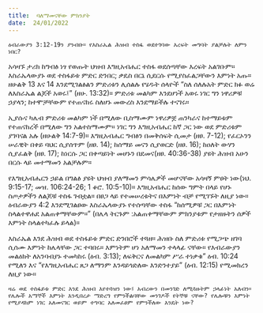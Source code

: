 ```yaml
---
title:  ባለማመናቸው ምክንያት
date:  24/01/2022
---
```


`ዕብራውያን 3:12-19ን ያንብቡ። የእስራኤል ሕዝብ ተስፋ ወደተገባው እረፍት መግባት ያልቻሉት ለምን ነበር?`

አሳዛኙ ታሪክ ከግብፅ ነፃ የወጡት ህዝብ እግዚአብሔር ተስፋ ወደሰጣቸው እረፍት አልገቡም። እስራኤላውያኑ ወደ ተስፋይቱ ምድር ድንበር; ቃዴስ በርኔ ሲደርሱ የሚያስፈልጋቸውን እምነት አጡ። ዘሁልቅ 13 እና 14 እንደሚገልፅልን ምድሪቱን ሊሰልሉ የሄዱት ሰላዮች “ስለ ሰለሉአት ምድር ክፉ ወሬ ለእስራኤል ልጆች አወሩ፤” (ዘሁ. 13:32)። ምድሪቱ መልካም እንደሆነች አወሩ ነገር ግን ነዋሪዎቹ ኃያላን; ከተሞቻቸውም የተጠናከሩ ስለሆኑ መውረስ እንደማይችሉ ተናገሩ።

ኢያሱና ካሌብ ምድሪቱ መልካም ነች በሚለው ቢስማሙም ነዋሪዎቿ ጠንካራና ከተማይቱም የተጠናከረች በሚለው ግን አልተስማሙም። ነገር ግን እግዚአብሔር ከኛ ጋር ነው ወደ ምድሪቱም ያገባናል አሉ (ዘሁልቅ 14:7-9)። እግዚአብሔር ግብፅን በመቅሰፍት ሲመታ (ዘፀ. 7-12); የፈርኦንን ሠራዊት በቀይ ባህር ሲያሰጥም (ዘፀ. 14); ከሰማይ መናን ሲያወርድ (ዘፀ. 16); ከዐለት ውሃን ሲያፈልቅ (ዘፀ. 17); ከነርሱ ጋር በቀጣይነት መሆኑን በደመና(ዘፀ. 40:36-38) ያዩት ሕዝብ አሁን በርሱ ላይ መተማመን አልቻሉም።

የእግዚአብሔርን ኃይል በግልፅ ያዩት ህዝብ ያለማመን ምሳሌዎች መሆናቸው አሳዛኝ ምፀት ነው(ነህ. 9:15-17; መዝ. 106:24-26; 1 ቆሮ. 10:5-10)። እግዚአብሔር ከሰው ግምት በላይ የሆኑ ስጦታዎችን ለልጆቹ ተስፋ ገብቷል። በፀጋ ላይ የተመሠረቱትና በእምነት ብቻ የሚገኙት ለዚያ ነው። ዕብራውያን 4:2 እንደሚገልፀው እስራኤላውያኑ የተሰጣቸው ተስፋ “ከሰሚዎቹ ጋር በእምነት ስላልተዋሐደ አልጠቀማቸውም።” (በሌላ ትርጉም :አልጠቀማቸውም ምክንያቱም የታዘዙትን ሰዎች እምነት ስላልተካፈሉ ይላል)።

እስራኤል እንደ ሕዝብ ወደ ተስፋይቱ ምድር ድንበሮች ተጓዘ። ሕዝቡ ስለ ምድሪቱ የሚጋጭ ዘገባ ሲሰሙ እምነት ከሌላቸው ጋር ተባበሩ። እምነትም ሆነ አለማመን ተላላፊ ናቸው። የእብራውያን መልዕክት ለአንባብያኑ ተመካከሩ (ዕብ. 3:13); ለፍቅርና ለመልካም ሥራ ተነቃቁ” ዕብ. 10:24 የሚለን እና “የእግዚአብሔር ጸጋ ለማንም እንዳይጎድለው እንድንተያይ” (ዕብ. 12:15) የሚመክረን ለዚያ ነው።

`ዛሬ ወደ ተስፋይቱ ምድር እንደ ሕዝብ እየተጓዝን ነው፤ አብረውን በመንገድ ለሚጓዙትም ኃላፊነት አለብን። የሌሎች አማኞች እምነት እንዲበረታ ማድረግ የምንችልባቸው መንገዶች የትኞቹ ናቸው? የሌሎቹን እምነት የሚያዳክም ነገር አለመናገር ወይም ተግባር አለመፈፀም የምንችለው እንዴት ነው?`